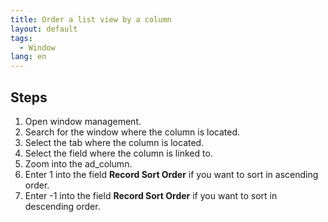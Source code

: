 ```yaml
---
title: Order a list view by a column
layout: default
tags:  
  - Window
lang: en
---
```


## Steps
1. Open window management.
1. Search for the window where the column is located.
1. Select the tab where the column is located.
1. Select the field where the column is linked to.
1. Zoom into the ad_column.
1. Enter 1 into the field **Record Sort Order** if you want to sort in ascending order.
1. Enter -1 into the field **Record Sort Order** if you want to sort in descending order.
